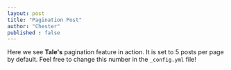 ```yaml
---
layout: post
title: "Pagination Post"
author: "Chester"
published : false
---
```


Here we see **Tale's** pagination feature in action. It is set to 5 posts per page by default. Feel free to change this number in the `_config.yml` file!
